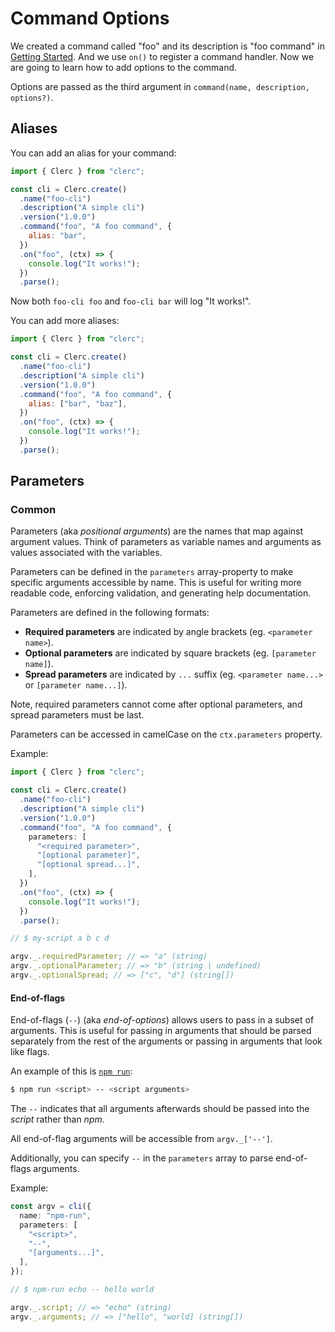 # Command Options

We created a command called "foo" and its description is "foo command" in [Getting Started](./getting-started.md). And we use `on()` to register a command handler. Now we are going to learn how to add options to the command.

Options are passed as the third argument in `command(name, description, options?)`.

## Aliases

You can add an alias for your command:

```js
import { Clerc } from "clerc";

const cli = Clerc.create()
  .name("foo-cli")
  .description("A simple cli")
  .version("1.0.0")
  .command("foo", "A foo command", {
    alias: "bar",
  })
  .on("foo", (ctx) => {
    console.log("It works!");
  })
  .parse();
```

Now both `foo-cli foo` and `foo-cli bar` will log "It works!".

You can add more aliases:

```js
import { Clerc } from "clerc";

const cli = Clerc.create()
  .name("foo-cli")
  .description("A simple cli")
  .version("1.0.0")
  .command("foo", "A foo command", {
    alias: ["bar", "baz"],
  })
  .on("foo", (ctx) => {
    console.log("It works!");
  })
  .parse();
```

## Parameters

### Common

<!-- Copied from cleye :) -->

Parameters (aka _positional arguments_) are the names that map against argument values. Think of parameters as variable names and arguments as values associated with the variables.

Parameters can be defined in the `parameters` array-property to make specific arguments accessible by name. This is useful for writing more readable code, enforcing validation, and generating help documentation.

Parameters are defined in the following formats:
- **Required parameters** are indicated by angle brackets (eg. `<parameter name>`).
- **Optional parameters** are indicated by square brackets (eg. `[parameter name]`).
- **Spread parameters** are indicated by `...` suffix (eg. `<parameter name...>` or `[parameter name...]`).

Note, required parameters cannot come after optional parameters, and spread parameters must be last.

Parameters can be accessed in camelCase on the `ctx.parameters` property.

Example:

```ts
import { Clerc } from "clerc";

const cli = Clerc.create()
  .name("foo-cli")
  .description("A simple cli")
  .version("1.0.0")
  .command("foo", "A foo command", {
    parameters: [
      "<required parameter>",
      "[optional parameter]",
      "[optional spread...]",
    ],
  })
  .on("foo", (ctx) => {
    console.log("It works!");
  })
  .parse();

// $ my-script a b c d

argv._.requiredParameter; // => "a" (string)
argv._.optionalParameter; // => "b" (string | undefined)
argv._.optionalSpread; // => ["c", "d"] (string[])
```

#### End-of-flags
End-of-flags (`--`) (aka _end-of-options_) allows users to pass in a subset of arguments. This is useful for passing in arguments that should be parsed separately from the rest of the arguments or passing in arguments that look like flags.

An example of this is [`npm run`](https://docs.npmjs.com/cli/v8/commands/npm-run-script):
```sh
$ npm run <script> -- <script arguments>
```
The `--` indicates that all arguments afterwards should be passed into the _script_ rather than _npm_.

All end-of-flag arguments will be accessible from `argv._['--']`.

Additionally, you can specify `--` in the `parameters` array to parse end-of-flags arguments.

Example:

```ts
const argv = cli({
  name: "npm-run",
  parameters: [
    "<script>",
    "--",
    "[arguments...]",
  ],
});

// $ npm-run echo -- hello world

argv._.script; // => "echo" (string)
argv._.arguments; // => ["hello", "world] (string[])
```